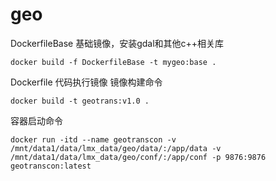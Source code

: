 # geo

DockerfileBase 基础镜像，安装gdal和其他c++相关库

```shell
docker build -f DockerfileBase -t mygeo:base .
```

Dockerfile 代码执行镜像
镜像构建命令
```shell
docker build -t geotrans:v1.0 .
```
容器启动命令
```shell
docker run -itd --name geotranscon -v /mnt/data1/data/lmx_data/geo/data/:/app/data -v /mnt/data1/data/lmx_data/geo/conf/:/app/conf -p 9876:9876 geotranscon:latest  
```